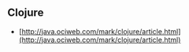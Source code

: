 ## Clojure

* [http://java.ociweb.com/mark/clojure/article.html](http://java.ociweb.com/mark/clojure/article.html)
